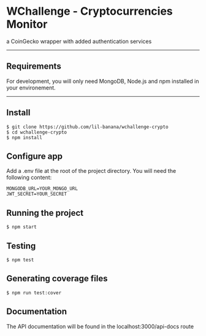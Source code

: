 # WChallenge - Cryptocurrencies Monitor

a CoinGecko wrapper with added authentication services

---
## Requirements

For development, you will only need MongoDB, Node.js and npm installed in your environement.

---

## Install

    $ git clone https://github.com/lil-banana/wchallenge-crypto
    $ cd wchallenge-crypto
    $ npm install

## Configure app

Add a .env file at the root of the project directory. You will need the following content:

```
MONGODB_URL=YOUR_MONGO_URL
JWT_SECRET=YOUR_SECRET
```

## Running the project

    $ npm start

## Testing

    $ npm test

## Generating coverage files

    $ npm run test:cover

## Documentation

The API documentation will be found in the localhost:3000/api-docs route
    
    
